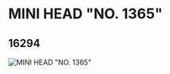 # MINI HEAD "NO. 1365"
## 16294
![MINI HEAD "NO. 1365"](https://lc-www-live-s.legocdn.com/media/bricks/5/2/6057957.jpg)